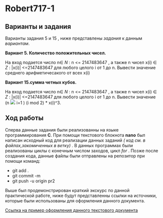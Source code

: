 # Robert717-1

## **Варианты и задания**

Варианты задания 5 и 15 , ниже представлены _задания_ к данным *вариантам*.

**Вариант 5. Количество положительных чисел.** 

 На вход подается число n∈ _N_ : n <= 2147483647 , а также n чисел x(i) ∈ _Z_ : |x(i)| <=2147483647 для любого целого i от 1 до n. Вывести значение среднего арифметичесакого от всех x(i)

**Вариант 15.сумма четных кубов.** 

  На вход подается число n∈ _N_ : n <= 2147483647 , а также n 
чисел x(i) ∈ _Z_ : |x(i)| <=2147483647 для любого целого i от 1 до n. Вывести значение  (n <img src="https://img.icons8.com/ios/50/000000/sigma-filled.png"> i=1 ) (i mod 2) * x(i)^3.

## **Ход работы**

Сперва данные задания были реализованны на языке программирования **C**. При помощи текстового блокнота **nano** был написан исходный код для реализации данных заданий _( код см. в файлах,закомиченных в ветку)_ . В данных программах были реализованы циклы с конечным числом заходов, цикл _for_ . Позже после создания кода, данные файлы были отправлены на репозитор при помощи команд:
  - git add .  
  - git commit -m
  - git push -u origin pr2

 Выше был продемонстрирован краткий экскурс по данной практической работе, ниже будут представленны ссылки на источники, которые были использованы для оформления данного документа.
 
[Ссылка на пример оформления данного текстового документа](https://github.com/adam-p/markdown-here/wiki/Markdown-Cheatsheet)
